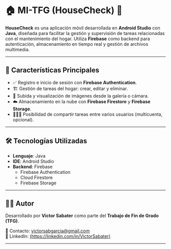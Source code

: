 # 🏠 MI-TFG (HouseCheck) 🚀

**HouseCheck** es una aplicación móvil desarrollada en **Android Studio** con **Java**, diseñada para facilitar la gestión y supervisión de tareas relacionadas con el mantenimiento del hogar. Utiliza **Firebase** como backend para autenticación, almacenamiento en tiempo real y gestión de archivos multimedia.

---

## 📱 Características Principales

- ✅ Registro e inicio de sesión con **Firebase Authentication**.
- 🏗️ Gestión de tareas del hogar: crear, editar y eliminar.
- 📸 Subida y visualización de imágenes desde la galería o cámara.
- ☁️ Almacenamiento en la nube con **Firebase Firestore** y **Firebase Storage**.
- 🧑‍🤝‍🧑 Posibilidad de compartir tareas entre varios usuarios (multicuenta, opcional).

---

## 🛠️ Tecnologías Utilizadas

- **Lenguaje**: Java  
- **IDE**: Android Studio  
- **Backend**: Firebase  
  - Firebase Authentication  
  - Cloud Firestore  
  - Firebase Storage  

---

## 🧑‍💻 Autor

Desarrollado por **Víctor Sabater** como parte del **Trabajo de Fin de Grado (TFG)**.

📧 Contacto: [victorsabgarcia@gmail.com](mailto:victorsabgarcia@gmail.com)  
🔗 LinkedIn: [(https://linkedin.com/in/VictorSabater)](https://linkedin.com/in/VictorSabater)

---

